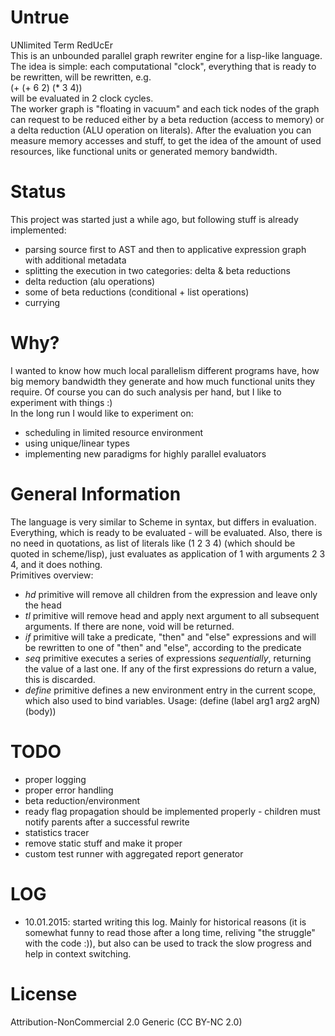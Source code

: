 Untrue 
======
UNlimited Term RedUcEr  
This is an unbounded parallel graph rewriter engine for a lisp-like language. The idea is simple:
each computational "clock", everything that is ready to be rewritten, will be rewritten, e.g.  
	(+ (+ 6 2) (* 3 4))  
will be evaluated in 2 clock cycles.  
The worker graph is "floating in vacuum" and each tick nodes of the graph can request to be reduced 
either by a beta reduction (access to memory) or a delta reduction (ALU operation on literals). 
After the evaluation you can measure memory accesses and stuff, to get the idea of the amount of 
used resources, like functional units or generated memory bandwidth.

Status
======
This project was started just a while ago, but following stuff is already implemented:
* parsing source first to AST and then to applicative expression graph with additional metadata
* splitting the execution in two categories: delta & beta reductions
* delta reduction (alu operations)
* some of beta reductions (conditional + list operations)
* currying

Why?
======
I wanted to know how much local parallelism different programs have, how big memory bandwidth they 
generate and how much functional units they require. Of course you can do such analysis per hand, 
but I like to experiment with things :)  
In the long run I would like to experiment on:
* scheduling in limited resource environment
* using unique/linear types
* implementing new paradigms for highly parallel evaluators

General Information
======
The language is very similar to Scheme in syntax, but differs in evaluation. Everything, which is
ready to be evaluated - will be evaluated. Also, there is no need in quotations, as list of literals
like (1 2 3 4) (which should be quoted in scheme/lisp), just evaluates as application of 1 with 
arguments 2 3 4, and it does nothing.  
Primitives overview:  
* *hd* primitive will remove all children from the expression and leave only the head
* *tl* primitive will remove head and apply next argument to all subsequent arguments. If there 
are none, void will be returned.
* *if* primitive will take a predicate, "then" and "else" expressions and will be rewritten to one 
of "then" and "else", according to the predicate
* *seq* primitive executes a series of expressions _sequentially_, returning the value of a last 
one. If any of the first expressions do return a value, this is discarded.
* *define* primitive defines a new environment entry in the current scope, which also used to bind
variables. Usage: (define (label arg1 arg2 argN) (body))

TODO
======
* proper logging
* proper error handling
* beta reduction/environment
* ready flag propagation should be implemented properly - children must notify parents after 
a successful rewrite
* statistics tracer
* remove static stuff and make it proper
* custom test runner with aggregated report generator

LOG
======
* 10.01.2015: started writing this log. Mainly for historical reasons (it is somewhat funny to read
those after a long time, reliving "the struggle" with the code :)), but also can be used to track 
the slow progress and help in context switching.

License
======
Attribution-NonCommercial 2.0 Generic (CC BY-NC 2.0)